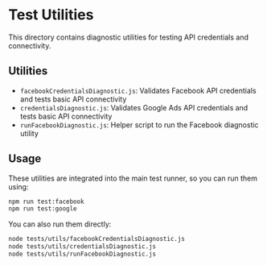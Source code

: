 # Test Utilities

This directory contains diagnostic utilities for testing API credentials and connectivity.

## Utilities

- `facebookCredentialsDiagnostic.js`: Validates Facebook API credentials and tests basic API connectivity
- `credentialsDiagnostic.js`: Validates Google Ads API credentials and tests basic API connectivity
- `runFacebookDiagnostic.js`: Helper script to run the Facebook diagnostic utility

## Usage

These utilities are integrated into the main test runner, so you can run them using:

```bash
npm run test:facebook
npm run test:google
```

You can also run them directly:

```bash
node tests/utils/facebookCredentialsDiagnostic.js
node tests/utils/credentialsDiagnostic.js
node tests/utils/runFacebookDiagnostic.js
```
